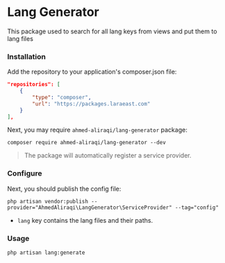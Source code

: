 # Lang Generator

This package used to search for all lang keys from views and put them to lang files

### Installation
Add the repository to your application's composer.json file:
```json
"repositories": [
    {
        "type": "composer",
        "url": "https://packages.laraeast.com"
    }
],
```
Next, you may require `ahmed-aliraqi/lang-generator` package:
```shell
composer require ahmed-aliraqi/lang-generator --dev
```
> The package will automatically register a service provider.
### Configure
Next, you should publish the config file:
```shell
php artisan vendor:publish --provider="AhmedAliraqi\LangGenerator\ServiceProvider" --tag="config"

```
- `lang` key contains the lang files and their paths.

### Usage
```shell
php artisan lang:generate
```